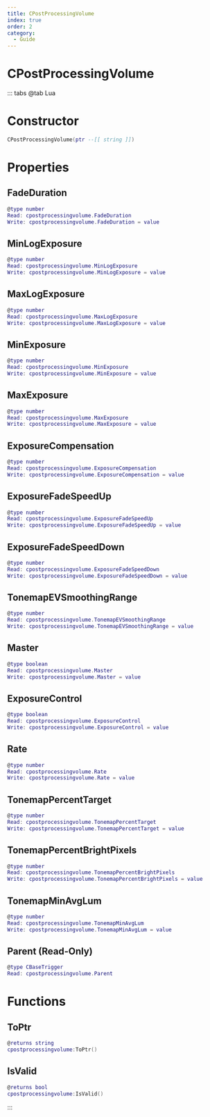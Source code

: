 ```yaml
---
title: CPostProcessingVolume
index: true
order: 2
category:
  - Guide
---
```


# CPostProcessingVolume

::: tabs
@tab Lua
# Constructor
```lua
CPostProcessingVolume(ptr --[[ string ]])
```
# Properties
## FadeDuration 
```lua
@type number
Read: cpostprocessingvolume.FadeDuration
Write: cpostprocessingvolume.FadeDuration = value
```
## MinLogExposure 
```lua
@type number
Read: cpostprocessingvolume.MinLogExposure
Write: cpostprocessingvolume.MinLogExposure = value
```
## MaxLogExposure 
```lua
@type number
Read: cpostprocessingvolume.MaxLogExposure
Write: cpostprocessingvolume.MaxLogExposure = value
```
## MinExposure 
```lua
@type number
Read: cpostprocessingvolume.MinExposure
Write: cpostprocessingvolume.MinExposure = value
```
## MaxExposure 
```lua
@type number
Read: cpostprocessingvolume.MaxExposure
Write: cpostprocessingvolume.MaxExposure = value
```
## ExposureCompensation 
```lua
@type number
Read: cpostprocessingvolume.ExposureCompensation
Write: cpostprocessingvolume.ExposureCompensation = value
```
## ExposureFadeSpeedUp 
```lua
@type number
Read: cpostprocessingvolume.ExposureFadeSpeedUp
Write: cpostprocessingvolume.ExposureFadeSpeedUp = value
```
## ExposureFadeSpeedDown 
```lua
@type number
Read: cpostprocessingvolume.ExposureFadeSpeedDown
Write: cpostprocessingvolume.ExposureFadeSpeedDown = value
```
## TonemapEVSmoothingRange 
```lua
@type number
Read: cpostprocessingvolume.TonemapEVSmoothingRange
Write: cpostprocessingvolume.TonemapEVSmoothingRange = value
```
## Master 
```lua
@type boolean
Read: cpostprocessingvolume.Master
Write: cpostprocessingvolume.Master = value
```
## ExposureControl 
```lua
@type boolean
Read: cpostprocessingvolume.ExposureControl
Write: cpostprocessingvolume.ExposureControl = value
```
## Rate 
```lua
@type number
Read: cpostprocessingvolume.Rate
Write: cpostprocessingvolume.Rate = value
```
## TonemapPercentTarget 
```lua
@type number
Read: cpostprocessingvolume.TonemapPercentTarget
Write: cpostprocessingvolume.TonemapPercentTarget = value
```
## TonemapPercentBrightPixels 
```lua
@type number
Read: cpostprocessingvolume.TonemapPercentBrightPixels
Write: cpostprocessingvolume.TonemapPercentBrightPixels = value
```
## TonemapMinAvgLum 
```lua
@type number
Read: cpostprocessingvolume.TonemapMinAvgLum
Write: cpostprocessingvolume.TonemapMinAvgLum = value
```
## Parent (Read-Only)
```lua
@type CBaseTrigger
Read: cpostprocessingvolume.Parent
```
# Functions
## ToPtr
```lua
@returns string
cpostprocessingvolume:ToPtr()
```
## IsValid
```lua
@returns bool
cpostprocessingvolume:IsValid()
```

:::